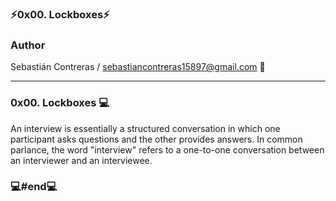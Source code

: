 ###  ⚡0x00. Lockboxes⚡

### Author

Sebastián Contreras / sebastiancontreras15897@gmail.com 📧

--------------------------------------------------------
### 0x00. Lockboxes 💻

An interview is essentially a structured conversation in which one participant asks questions and the other provides answers. In common parlance, the word "interview" refers to a one-to-one conversation between an interviewer and an interviewee.

### 💻#end💻
